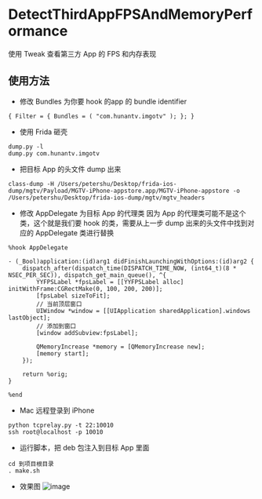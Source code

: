 # DetectThirdAppFPSAndMemoryPerformance
使用 Tweak 查看第三方 App 的 FPS 和内存表现

## 使用方法

- 修改 Bundles 为你要 hook 的app 的 bundle identifier
```
{ Filter = { Bundles = ( "com.hunantv.imgotv" ); }; }
```

- 使用 Frida 砸壳
```
dump.py -l
dump.py com.hunantv.imgotv
```

- 把目标 App 的头文件 dump 出来
```
class-dump -H /Users/petershu/Desktop/frida-ios-dump/mgtv/Payload/MGTV-iPhone-appstore.app/MGTV-iPhone-appstore -o /Users/petershu/Desktop/frida-ios-dump/mgtv/mgtv_headers
```

- 修改 AppDelegate 为目标 App 的代理类
因为 App 的代理类可能不是这个类，这个就是我们要 hook 的类，需要从上一步 dump 出来的头文件中找到对应的 AppDelegate 类进行替换
```
%hook AppDelegate

- (_Bool)application:(id)arg1 didFinishLaunchingWithOptions:(id)arg2 {
    dispatch_after(dispatch_time(DISPATCH_TIME_NOW, (int64_t)(8 * NSEC_PER_SEC)), dispatch_get_main_queue(), ^{
        YYFPSLabel *fpsLabel = [[YYFPSLabel alloc] initWithFrame:CGRectMake(0, 100, 200, 200)];
        [fpsLabel sizeToFit];
        // 当前顶层窗口
        UIWindow *window = [[UIApplication sharedApplication].windows lastObject];
        // 添加到窗口
        [window addSubview:fpsLabel];

        QMemoryIncrease *memory = [QMemoryIncrease new];
        [memory start];
    });

    return %orig;
}

%end
```
- Mac 远程登录到 iPhone
```
python tcprelay.py -t 22:10010
ssh root@localhost -p 10010
```

- 运行脚本，把 deb 包注入到目标 App 里面
```
cd 到项目根目录
. make.sh
```

- 效果图
![image](https://github.com/schubertq/DetectThirdAppFPSAndMemoryPerformance/screenshots/1.jpg)
